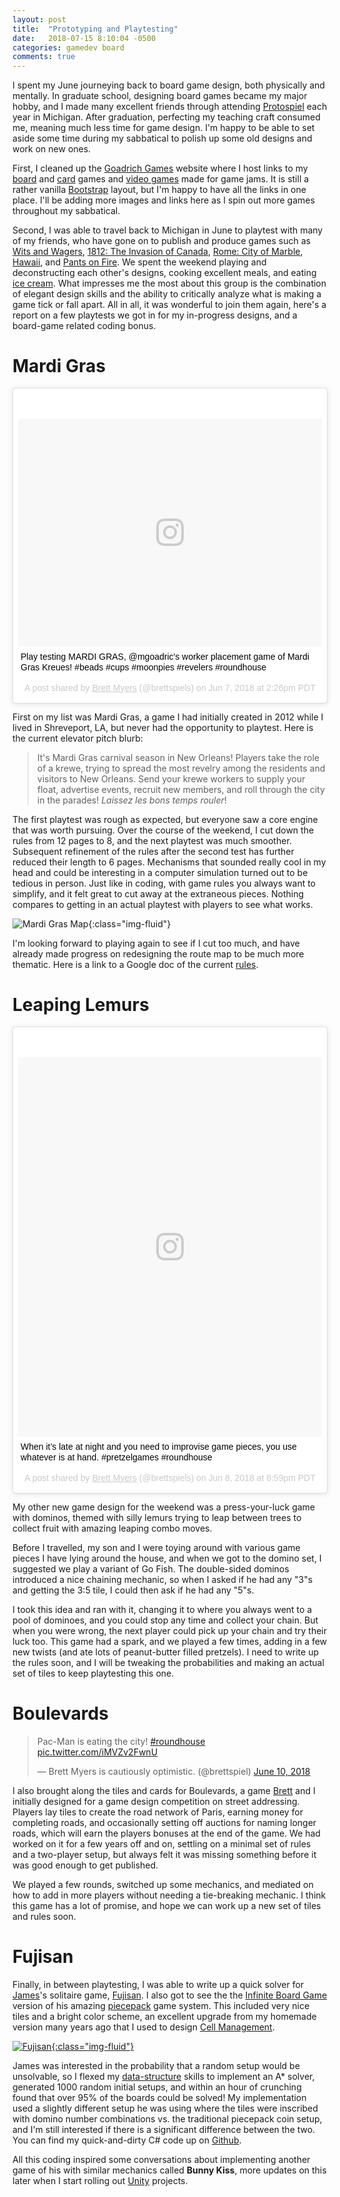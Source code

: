 ```yaml
---
layout: post
title:  "Prototyping and Playtesting"
date:   2018-07-15 8:10:04 -0500
categories: gamedev board 
comments: true
---
```


I spent my June journeying back to board game design, both physically and mentally. 
In graduate school, designing board games became my major hobby, and I made many 
excellent friends through attending [Protospiel](http://www.protospiel.org/) each
year in Michigan. After graduation, perfecting my teaching craft consumed me, 
meaning much less time for game design. I'm happy to be able to set aside some time 
during my sabbatical to polish up some old designs and work on new ones.

First, I cleaned up the [Goadrich Games](http://games.goadrich.com/) website where I
host links to my [board](http://www.sjgames.com/nanuk/) and 
[card](http://games.goadrich.com/genepool/) games and 
[video games](https://ldjam.com/events/ludum-dare/38/enceladus/) made for game jams. 
It is still
a rather vanilla [Bootstrap](https://getbootstrap.com/) layout, but I'm happy to have 
all the links in one place. I'll be adding more images and links here as I spin out
more games throughout my sabbatical.

Second, I was able to travel back to Michigan in June to playtest with 
many of my friends, who have gone on to publish and produce games such as
[Wits and Wagers](https://www.northstargames.com/products/wits-wagers-deluxe-edition),
[1812: The Invasion of Canada](https://www.academygames.com/pages/1812),
[Rome: City of Marble](http://rnrgames.com/rome-city-of-marble),
[Hawaii](http://riograndegames.com/games.html?id=409), and
[Pants on Fire](https://boardgamegeek.com/boardgame/42062/pants-fire). 
We spent the weekend playing and deconstructing each other's designs, cooking
excellent meals, and eating [ice cream](http://dairyhill.com/). What impresses me
the most about this group is the combination of elegant design skills and the
ability to critically analyze what is making a game tick or fall apart. 
All in all, it was wonderful to join them again,
here's a report on a few playtests we got in for my in-progress designs, and a
board-game related coding bonus. 

# Mardi Gras

<blockquote class="instagram-media" data-instgrm-captioned data-instgrm-permalink="https://www.instagram.com/p/BjvQ4WOB_Kx/" data-instgrm-version="9" style=" background:#FFF; border:0; border-radius:3px; box-shadow:0 0 1px 0 rgba(0,0,0,0.5),0 1px 10px 0 rgba(0,0,0,0.15); margin: 1px; max-width:540px; min-width:326px; padding:0; width:99.375%; width:-webkit-calc(100% - 2px); width:calc(100% - 2px);"><div style="padding:8px;"> <div style=" background:#F8F8F8; line-height:0; margin-top:40px; padding:37.5% 0; text-align:center; width:100%;"> <div style=" background:url(data:image/png;base64,iVBORw0KGgoAAAANSUhEUgAAACwAAAAsCAMAAAApWqozAAAABGdBTUEAALGPC/xhBQAAAAFzUkdCAK7OHOkAAAAMUExURczMzPf399fX1+bm5mzY9AMAAADiSURBVDjLvZXbEsMgCES5/P8/t9FuRVCRmU73JWlzosgSIIZURCjo/ad+EQJJB4Hv8BFt+IDpQoCx1wjOSBFhh2XssxEIYn3ulI/6MNReE07UIWJEv8UEOWDS88LY97kqyTliJKKtuYBbruAyVh5wOHiXmpi5we58Ek028czwyuQdLKPG1Bkb4NnM+VeAnfHqn1k4+GPT6uGQcvu2h2OVuIf/gWUFyy8OWEpdyZSa3aVCqpVoVvzZZ2VTnn2wU8qzVjDDetO90GSy9mVLqtgYSy231MxrY6I2gGqjrTY0L8fxCxfCBbhWrsYYAAAAAElFTkSuQmCC); display:block; height:44px; margin:0 auto -44px; position:relative; top:-22px; width:44px;"></div></div> <p style=" margin:8px 0 0 0; padding:0 4px;"> <a href="https://www.instagram.com/p/BjvQ4WOB_Kx/" style=" color:#000; font-family:Arial,sans-serif; font-size:14px; font-style:normal; font-weight:normal; line-height:17px; text-decoration:none; word-wrap:break-word;" target="_blank">Play testing MARDI GRAS, @mgoadric&#39;s worker placement game of Mardi Gras Kreues! #beads #cups #moonpies #revelers #roundhouse</a></p> <p style=" color:#c9c8cd; font-family:Arial,sans-serif; font-size:14px; line-height:17px; margin-bottom:0; margin-top:8px; overflow:hidden; padding:8px 0 7px; text-align:center; text-overflow:ellipsis; white-space:nowrap;">A post shared by <a href="https://www.instagram.com/brettspiels/" style=" color:#c9c8cd; font-family:Arial,sans-serif; font-size:14px; font-style:normal; font-weight:normal; line-height:17px;" target="_blank"> Brett Myers</a> (@brettspiels) on <time style=" font-family:Arial,sans-serif; font-size:14px; line-height:17px;" datetime="2018-06-07T21:26:51+00:00">Jun 7, 2018 at 2:26pm PDT</time></p></div></blockquote>
<script async defer src="https://www.instagram.com/embed.js"></script>

First on my list was Mardi Gras, a game I had initially created in 2012 while I lived
in Shreveport, LA, but never had the 
opportunity to playtest. Here is the current elevator pitch blurb:

>It's Mardi Gras carnival season in New Orleans! Players take the role of a krewe, 
trying to spread the most revelry among the residents and visitors to New Orleans. 
Send your krewe workers to supply your float, advertise events, recruit new members, 
and roll through the city in the parades!  *Laissez les bons temps rouler*!

The first playtest was rough as expected, but everyone saw a core
engine that was worth pursuing. Over the course of the weekend, I cut down the rules from 12 
pages to 8, and the next playtest was much smoother. Subsequent refinement of the rules
after the second test has further reduced their length to 6 pages. Mechanisms that
sounded really cool in my head and could be interesting in a computer simulation 
turned out to be tedious in person. Just like in coding, with game rules you always want
to simplify, and it felt great to cut away at the extraneous pieces. Nothing compares
to getting in an actual playtest with players to see what works.

![Mardi Gras Map](/assets/games/mardigrasmap.png){:class="img-fluid"}

I'm looking forward
to playing again to see if I cut too much, and have already made progress on redesigning
the route map to be much more thematic. Here is a link to a Google doc of the	 current 
[rules](https://docs.google.com/document/d/1bbmvM0nk5OOJZWg2AlNIkbu3MxYpjCo8phAHiDtk2Nw/edit?usp=sharing).

# Leaping Lemurs

<blockquote class="instagram-media" data-instgrm-captioned data-instgrm-permalink="https://www.instagram.com/p/Bjyim2eBC10/" data-instgrm-version="9" style=" background:#FFF; border:0; border-radius:3px; box-shadow:0 0 1px 0 rgba(0,0,0,0.5),0 1px 10px 0 rgba(0,0,0,0.15); margin: 1px; max-width:540px; min-width:326px; padding:0; width:99.375%; width:-webkit-calc(100% - 2px); width:calc(100% - 2px);"><div style="padding:8px;"> <div style=" background:#F8F8F8; line-height:0; margin-top:40px; padding:62.5% 0; text-align:center; width:100%;"> <div style=" background:url(data:image/png;base64,iVBORw0KGgoAAAANSUhEUgAAACwAAAAsCAMAAAApWqozAAAABGdBTUEAALGPC/xhBQAAAAFzUkdCAK7OHOkAAAAMUExURczMzPf399fX1+bm5mzY9AMAAADiSURBVDjLvZXbEsMgCES5/P8/t9FuRVCRmU73JWlzosgSIIZURCjo/ad+EQJJB4Hv8BFt+IDpQoCx1wjOSBFhh2XssxEIYn3ulI/6MNReE07UIWJEv8UEOWDS88LY97kqyTliJKKtuYBbruAyVh5wOHiXmpi5we58Ek028czwyuQdLKPG1Bkb4NnM+VeAnfHqn1k4+GPT6uGQcvu2h2OVuIf/gWUFyy8OWEpdyZSa3aVCqpVoVvzZZ2VTnn2wU8qzVjDDetO90GSy9mVLqtgYSy231MxrY6I2gGqjrTY0L8fxCxfCBbhWrsYYAAAAAElFTkSuQmCC); display:block; height:44px; margin:0 auto -44px; position:relative; top:-22px; width:44px;"></div></div> <p style=" margin:8px 0 0 0; padding:0 4px;"> <a href="https://www.instagram.com/p/Bjyim2eBC10/" style=" color:#000; font-family:Arial,sans-serif; font-size:14px; font-style:normal; font-weight:normal; line-height:17px; text-decoration:none; word-wrap:break-word;" target="_blank">When it’s late at night and you need to improvise game pieces, you use whatever is at hand. #pretzelgames #roundhouse</a></p> <p style=" color:#c9c8cd; font-family:Arial,sans-serif; font-size:14px; line-height:17px; margin-bottom:0; margin-top:8px; overflow:hidden; padding:8px 0 7px; text-align:center; text-overflow:ellipsis; white-space:nowrap;">A post shared by <a href="https://www.instagram.com/brettspiels/" style=" color:#c9c8cd; font-family:Arial,sans-serif; font-size:14px; font-style:normal; font-weight:normal; line-height:17px;" target="_blank"> Brett Myers</a> (@brettspiels) on <time style=" font-family:Arial,sans-serif; font-size:14px; line-height:17px;" datetime="2018-06-09T03:59:28+00:00">Jun 8, 2018 at 8:59pm PDT</time></p></div></blockquote>
<script async defer src="https://www.instagram.com/embed.js"></script>

My other new game design for the weekend was a press-your-luck game with dominos,
themed with silly lemurs trying to leap between trees to collect fruit with amazing 
leaping combo moves.

Before I travelled, my son and I were toying around with various game pieces 
I have lying around the house, and when we got to
the domino set, I suggested we play a variant of Go Fish. The double-sided dominos
introduced a nice chaining mechanic, so when I asked if he had any "3"s and getting the
3:5 tile, I could then ask if he had any "5"s.

I took this idea and ran with it, changing it to where you always went to a pool 
of dominoes, and you could stop any time and collect your chain. But when you were wrong, 
the next player could pick up your chain and try their luck too. This game had a spark,
and we played a few times, adding in a few new twists (and ate lots of 
peanut-butter filled pretzels). I need to write up the rules soon, and I will be tweaking the 
probabilities and making an actual set of tiles to keep playtesting this one.

# Boulevards

<blockquote class="twitter-tweet" data-lang="en"><p lang="en" dir="ltr">Pac-Man is eating the city! <a href="https://twitter.com/hashtag/roundhouse?src=hash&amp;ref_src=twsrc%5Etfw">#roundhouse</a> <a href="https://t.co/iMVZv2FwnU">pic.twitter.com/iMVZv2FwnU</a></p>&mdash; Brett Myers is cautiously optimistic. (@brettspiel) <a href="https://twitter.com/brettspiel/status/1005633041497288704?ref_src=twsrc%5Etfw">June 10, 2018</a></blockquote>
<script async src="https://platform.twitter.com/widgets.js" charset="utf-8"></script>

I also brought along the tiles and cards for Boulevards, a game 
[Brett](https://playwithoutfear.net/) and I initially designed for a game
design competition on street addressing. 
Players lay tiles to create the road network of Paris, earning money for 
completing roads, and occasionally setting off auctions for naming longer roads,
which will earn the players bonuses at the end of the game.
We had worked on it for a few years off and on, settling on a minimal set of rules
and a two-player setup, but always felt it was missing something before it was 
good enough to get published.

We played a few rounds, switched up some mechanics, and mediated on how to add in 
more players without needing a tie-breaking mechanic. I think this game has a lot of 
promise, and hope we can work up a new set of tiles and rules soon.

# Fujisan

Finally, in between playtesting, I was able to write up a quick solver for 
[James](https://boardgamegeek.com/boardgamedesigner/111/james-kyle)'s solitaire game, 
[Fujisan](https://boardgamegeek.com/boardgame/35893/fujisan). I also got to see the
the [Infinite Board Game](https://www.workman.com/products/the-infinite-board-game)
version of his amazing [piecepack](https://boardgamegeek.com/boardgame/2860/piecepack)
game system. This included very nice tiles and a bright color scheme, an excellent upgrade 
from my homemade version many years ago that I used to 
design [Cell Management](http://www.piecepack.org/rules/CellManagement.pdf).

[![Fujisan](/assets/games/fujisanbgg.jpg){:class="img-fluid"}](https://boardgamegeek.com/image/2850129/piecepack)

James was interested in the probability that a random setup would be unsolvable,
so I flexed my [data-structure](http://mark.goadrich.com/courses/csci151s17/) 
skills to implement an A* solver, generated 1000
random initial setups, and within an hour of crunching found that over 
95% of the boards could be solved! 
My implementation used a slightly different setup he was using 
where the tiles were inscribed with domino number combinations vs. the traditional piecepack coin setup, and
I'm still interested if there is a significant difference between the two.
You can find my quick-and-dirty C# code up on [Github](https://github.com/mgoadric/fujisan).

All this coding inspired some conversations about implementing another game of his with similar
mechanics called **Bunny Kiss**, more updates on this later when I start rolling out
[Unity](https://unity3d.com/) projects.
